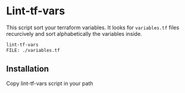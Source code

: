# Lint-tf-vars

This script sort your terraform variables. It looks for `variables.tf` files recurcively and sort alphabetically the variables inside.


```bash
lint-tf-vars
FILE: ./variables.tf
```


## Installation

Copy lint-tf-vars script in your path
